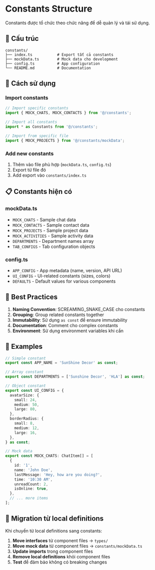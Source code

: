 # Constants Structure

Constants được tổ chức theo chức năng để dễ quản lý và tái sử dụng.

## 📁 Cấu trúc

```
constants/
├── index.ts           # Export tất cả constants
├── mockData.ts        # Mock data cho development
├── config.ts          # App configuration
└── README.md          # Documentation
```

## 🎯 Cách sử dụng

### Import constants
```typescript
// Import specific constants
import { MOCK_CHATS, MOCK_CONTACTS } from '@/constants';

// Import all constants
import * as Constants from '@/constants';

// Import from specific file
import { MOCK_PROJECTS } from '@/constants/mockData';
```

### Add new constants
1. Thêm vào file phù hợp (`mockData.ts`, `config.ts`)
2. Export từ file đó
3. Add export vào `constants/index.ts`

## 📋 Constants hiện có

### **mockData.ts**
- `MOCK_CHATS` - Sample chat data
- `MOCK_CONTACTS` - Sample contact data
- `MOCK_PROJECTS` - Sample project data
- `MOCK_ACTIVITIES` - Sample activity data
- `DEPARTMENTS` - Department names array
- `TAB_CONFIGS` - Tab configuration objects

### **config.ts**
- `APP_CONFIG` - App metadata (name, version, API URL)
- `UI_CONFIG` - UI-related constants (sizes, colors)
- `DEFAULTS` - Default values for various components

## 🔧 Best Practices

1. **Naming Convention**: SCREAMING_SNAKE_CASE cho constants
2. **Grouping**: Group related constants together
3. **Immutability**: Sử dụng `as const` để ensure immutability
4. **Documentation**: Comment cho complex constants
5. **Environment**: Sử dụng environment variables khi cần

## 📝 Examples

```typescript
// Simple constant
export const APP_NAME = 'SunShine Decor' as const;

// Array constant
export const DEPARTMENTS = ['Sunshine Decor', 'HLA'] as const;

// Object constant
export const UI_CONFIG = {
  avatarSize: {
    small: 24,
    medium: 50,
    large: 80,
  },
  borderRadius: {
    small: 8,
    medium: 12,
    large: 16,
  },
} as const;

// Mock data
export const MOCK_CHATS: ChatItem[] = [
  {
    id: '1',
    name: 'John Doe',
    lastMessage: 'Hey, how are you doing?',
    time: '10:30 AM',
    unreadCount: 2,
    isOnline: true,
  },
  // ... more items
];
```

## 🔄 Migration từ local definitions

Khi chuyển từ local definitions sang constants:

1. **Move interfaces** từ component files → `types/`
2. **Move mock data** từ component files → `constants/mockData.ts`
3. **Update imports** trong component files
4. **Remove local definitions** khỏi component files
5. **Test** để đảm bảo không có breaking changes
